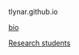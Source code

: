 tlynar.github.io

[bio](https://tlynar.github.io/bio.html)

[Research students](https://tlynar.github.io/students.html)
